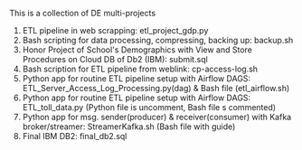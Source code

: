 This is a collection of DE multi-projects
1. ETL pipeline in web scrapping: etl_project_gdp.py
2. Bash scripting for data processing, compressing, backing up: backup.sh
3. Honor Project of School's Demographics with View and Store Procedures on Cloud DB of Db2 (IBM): submit.sql
4. Bash scription for ETL pipeline from weblink: cp-access-log.sh
5. Python app for routine ETL pipeline setup with Airflow DAGS: ETL_Server_Access_Log_Processing.py(dag) & Bash file (etl_airflow.sh)
6. Python app for routine ETL pipeline setup with Airflow DAGS: ETL_toll_data.py (Python file is uncomment, Bash file s commented)
7. Python app for msg. sender(producer) & receiver(consumer) with Kafka broker/streamer: StreamerKafka.sh (Bash file with guide)
8. Final IBM DB2: final_db2.sql
